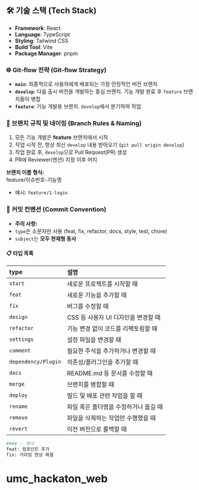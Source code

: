## 🛠️ 기술 스택 (Tech Stack)

- **Framework**: React
- **Language**: TypeScript
- **Styling**: Tailwind CSS
- **Build Tool**: Vite
- **Package Manager**: pnpm

### 🌐 Git-flow 전략 (Git-flow Strategy)

- **`main`**: 최종적으로 사용자에게 배포되는 가장 안정적인 버전 브랜치
- **`develop`**: 다음 출시 버전을 개발하는 중심 브랜치. 기능 개발 완료 후 `feature` 브랜치들이 병합
- **`feature`**: 기능 개발용 브랜치. `develop`에서 분기하여 작업

### 📌 브랜치 규칙 및 네이밍 (Branch Rules & Naming)

1. 모든 기능 개발은 **feature** 브랜치에서 시작
2. 작업 시작 전, 항상 최신 `develop` 내용 받아오기 (`git pull origin develop`)
3. 작업 완료 후, `develop`으로 Pull Request(PR) 생성
4. PR에 Reviewer(멘션) 지정 이후 머지

**브랜치 이름 형식:**  
feature/이슈번호-기능명

- 예시: `feature/1-login`

### 🎯 커밋 컨벤션 (Commit Convention)

- **주의 사항:**
- `type`은 소문자만 사용 (feat, fix, refactor, docs, style, test, chore)
- `subject`는 **모두 현재형 동사**

#### 📋 타입 목록

| type                | 설명                                  |
| :------------------ | :------------------------------------ |
| `start`             | 새로운 프로젝트를 시작할 때           |
| `feat`              | 새로운 기능을 추가할 때               |
| `fix`               | 버그를 수정할 때                      |
| `design`            | CSS 등 사용자 UI 디자인을 변경할 때   |
| `refactor`          | 기능 변경 없이 코드를 리팩토링할 때   |
| `settings`          | 설정 파일을 변경할 때                 |
| `comment`           | 필요한 주석을 추가하거나 변경할 때    |
| `dependency/Plugin` | 의존성/플러그인을 추가할 때           |
| `docs`              | README.md 등 문서를 수정할 때         |
| `merge`             | 브랜치를 병합할 때                    |
| `deploy`            | 빌드 및 배포 관련 작업을 할 때        |
| `rename`            | 파일 혹은 폴더명을 수정하거나 옮길 때 |
| `remove`            | 파일을 삭제하는 작업만 수행했을 때    |
| `revert`            | 이전 버전으로 롤백할 때               |

```bash
#### ✨ 예시
feat: 컴포넌트 추가
fix: 가려짐 현상 해결
```
# umc_hackaton_web
